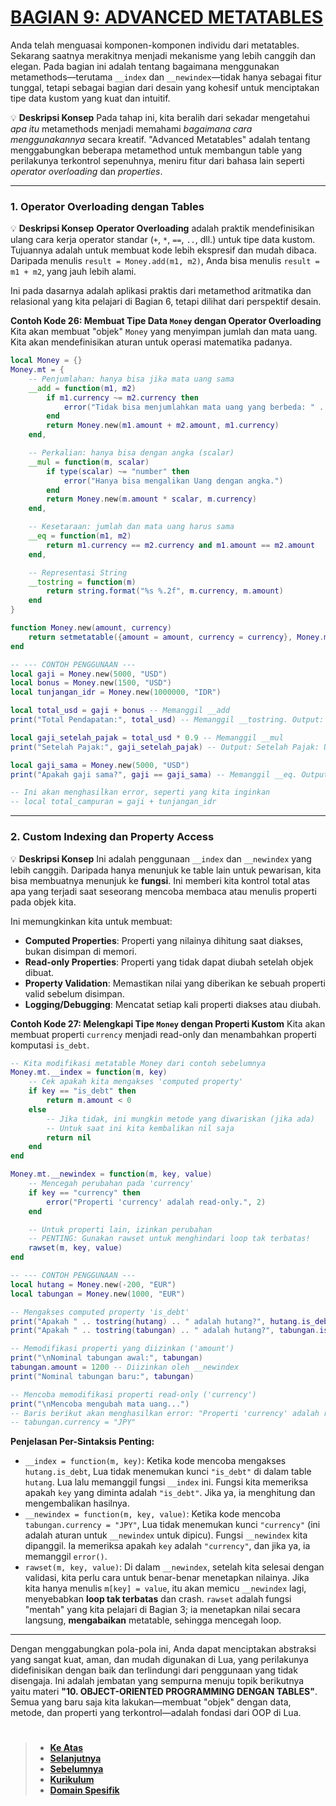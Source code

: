 # **[BAGIAN 9: ADVANCED METATABLES][0]**

Anda telah menguasai komponen-komponen individu dari metatables. Sekarang saatnya merakitnya menjadi mekanisme yang lebih canggih dan elegan. Pada bagian ini adalah tentang bagaimana menggunakan metamethods—terutama `__index` dan `__newindex`—tidak hanya sebagai fitur tunggal, tetapi sebagai bagian dari desain yang kohesif untuk menciptakan tipe data kustom yang kuat dan intuitif.

💡 **Deskripsi Konsep**
Pada tahap ini, kita beralih dari sekadar mengetahui *apa itu* metamethods menjadi memahami *bagaimana cara menggunakannya* secara kreatif. "Advanced Metatables" adalah tentang menggabungkan beberapa metamethod untuk membangun table yang perilakunya terkontrol sepenuhnya, meniru fitur dari bahasa lain seperti *operator overloading* dan *properties*.

---

### **1. Operator Overloading dengan Tables**

💡 **Deskripsi Konsep**
**Operator Overloading** adalah praktik mendefinisikan ulang cara kerja operator standar (`+`, `*`, `==`, `..`, dll.) untuk tipe data kustom. Tujuannya adalah untuk membuat kode lebih ekspresif dan mudah dibaca. Daripada menulis `result = Money.add(m1, m2)`, Anda bisa menulis `result = m1 + m2`, yang jauh lebih alami.

Ini pada dasarnya adalah aplikasi praktis dari metamethod aritmatika dan relasional yang kita pelajari di Bagian 6, tetapi dilihat dari perspektif desain.

**Contoh Kode 26: Membuat Tipe Data `Money` dengan Operator Overloading**
Kita akan membuat "objek" `Money` yang menyimpan jumlah dan mata uang. Kita akan mendefinisikan aturan untuk operasi matematika padanya.

```lua
local Money = {}
Money.mt = {
    -- Penjumlahan: hanya bisa jika mata uang sama
    __add = function(m1, m2)
        if m1.currency ~= m2.currency then
            error("Tidak bisa menjumlahkan mata uang yang berbeda: " .. m1.currency .. " dan " .. m2.currency)
        end
        return Money.new(m1.amount + m2.amount, m1.currency)
    end,

    -- Perkalian: hanya bisa dengan angka (scalar)
    __mul = function(m, scalar)
        if type(scalar) ~= "number" then
            error("Hanya bisa mengalikan Uang dengan angka.")
        end
        return Money.new(m.amount * scalar, m.currency)
    end,

    -- Kesetaraan: jumlah dan mata uang harus sama
    __eq = function(m1, m2)
        return m1.currency == m2.currency and m1.amount == m2.amount
    end,

    -- Representasi String
    __tostring = function(m)
        return string.format("%s %.2f", m.currency, m.amount)
    end
}

function Money.new(amount, currency)
    return setmetatable({amount = amount, currency = currency}, Money.mt)
end

-- --- CONTOH PENGGUNAAN ---
local gaji = Money.new(5000, "USD")
local bonus = Money.new(1500, "USD")
local tunjangan_idr = Money.new(1000000, "IDR")

local total_usd = gaji + bonus -- Memanggil __add
print("Total Pendapatan:", total_usd) -- Memanggil __tostring. Output: Total Pendapatan: USD 6500.00

local gaji_setelah_pajak = total_usd * 0.9 -- Memanggil __mul
print("Setelah Pajak:", gaji_setelah_pajak) -- Output: Setelah Pajak: USD 5850.00

local gaji_sama = Money.new(5000, "USD")
print("Apakah gaji sama?", gaji == gaji_sama) -- Memanggil __eq. Output: Apakah gaji sama?: true

-- Ini akan menghasilkan error, seperti yang kita inginkan
-- local total_campuran = gaji + tunjangan_idr
```

---

### **2. Custom Indexing dan Property Access**

💡 **Deskripsi Konsep**
Ini adalah penggunaan `__index` dan `__newindex` yang lebih canggih. Daripada hanya menunjuk ke table lain untuk pewarisan, kita bisa membuatnya menunjuk ke **fungsi**. Ini memberi kita kontrol total atas apa yang terjadi saat seseorang mencoba membaca atau menulis properti pada objek kita.

Ini memungkinkan kita untuk membuat:
* **Computed Properties**: Properti yang nilainya dihitung saat diakses, bukan disimpan di memori.
* **Read-only Properties**: Properti yang tidak dapat diubah setelah objek dibuat.
* **Property Validation**: Memastikan nilai yang diberikan ke sebuah properti valid sebelum disimpan.
* **Logging/Debugging**: Mencatat setiap kali properti diakses atau diubah.

**Contoh Kode 27: Melengkapi Tipe `Money` dengan Properti Kustom**
Kita akan membuat properti `currency` menjadi read-only dan menambahkan properti komputasi `is_debt`.

```lua
-- Kita modifikasi metatable Money dari contoh sebelumnya
Money.mt.__index = function(m, key)
    -- Cek apakah kita mengakses 'computed property'
    if key == "is_debt" then
        return m.amount < 0
    else
        -- Jika tidak, ini mungkin metode yang diwariskan (jika ada)
        -- Untuk saat ini kita kembalikan nil saja
        return nil
    end
end

Money.mt.__newindex = function(m, key, value)
    -- Mencegah perubahan pada 'currency'
    if key == "currency" then
        error("Properti 'currency' adalah read-only.", 2)
    end

    -- Untuk properti lain, izinkan perubahan
    -- PENTING: Gunakan rawset untuk menghindari loop tak terbatas!
    rawset(m, key, value)
end

-- --- CONTOH PENGGUNAAN ---
local hutang = Money.new(-200, "EUR")
local tabungan = Money.new(1000, "EUR")

-- Mengakses computed property 'is_debt'
print("Apakah " .. tostring(hutang) .. " adalah hutang?", hutang.is_debt)   -- Output: true
print("Apakah " .. tostring(tabungan) .. " adalah hutang?", tabungan.is_debt) -- Output: false

-- Memodifikasi properti yang diizinkan ('amount')
print("\nNominal tabungan awal:", tabungan)
tabungan.amount = 1200 -- Diizinkan oleh __newindex
print("Nominal tabungan baru:", tabungan)

-- Mencoba memodifikasi properti read-only ('currency')
print("\nMencoba mengubah mata uang...")
-- Baris berikut akan menghasilkan error: "Properti 'currency' adalah read-only."
-- tabungan.currency = "JPY"
```

**Penjelasan Per-Sintaksis Penting:**
* `__index = function(m, key)`: Ketika kode mencoba mengakses `hutang.is_debt`, Lua tidak menemukan kunci `"is_debt"` di dalam table `hutang`. Lua lalu memanggil fungsi `__index` ini. Fungsi kita memeriksa apakah `key` yang diminta adalah `"is_debt"`. Jika ya, ia menghitung dan mengembalikan hasilnya.
* `__newindex = function(m, key, value)`: Ketika kode mencoba `tabungan.currency = "JPY"`, Lua tidak menemukan kunci `"currency"` (ini adalah aturan untuk `__newindex` untuk dipicu). Fungsi `__newindex` kita dipanggil. Ia memeriksa apakah `key` adalah `"currency"`, dan jika ya, ia memanggil `error()`.
* `rawset(m, key, value)`: Di dalam `__newindex`, setelah kita selesai dengan validasi, kita perlu cara untuk benar-benar menetapkan nilainya. Jika kita hanya menulis `m[key] = value`, itu akan memicu `__newindex` lagi, menyebabkan **loop tak terbatas** dan crash. `rawset` adalah fungsi "mentah" yang kita pelajari di Bagian 3; ia menetapkan nilai secara langsung, **mengabaikan** metatable, sehingga mencegah loop.

---

Dengan menggabungkan pola-pola ini, Anda dapat menciptakan abstraksi yang sangat kuat, aman, dan mudah digunakan di Lua, yang perilakunya didefinisikan dengan baik dan terlindungi dari penggunaan yang tidak disengaja. Ini adalah jembatan yang sempurna menuju topik berikutnya yaitu materi **"10. OBJECT-ORIENTED PROGRAMMING DENGAN TABLES"**. Semua yang baru saja kita lakukan—membuat "objek" dengan data, metode, dan properti yang terkontrol—adalah fondasi dari OOP di Lua.


#

> - **[Ke Atas](#)**
> - **[Selanjutnya][selanjutnya]**
> - **[Sebelumnya][sebelumnya]**
> - **[Kurikulum][kurikulum]**
> - **[Domain Spesifik][domain]**

[domain]: ../../../../../../README.md
[kurikulum]: ../../../../README.md
[sebelumnya]: ../bagian-8/README.md
[selanjutnya]: ../bagian-10/README.md

<!----------------------------------------------------->

[0]: ../README.md#9-advanced-metatables
[1]: ../
[2]: ../
[3]: ../
[4]: ../
[5]: ../
[6]: ../
[7]: ../
[8]: ../
[9]: ../
[10]: ../
[11]: ../
[12]: ../
[13]: ../
[14]: ../
[15]: ../
[16]: ../
[17]: ../
[18]: ../
